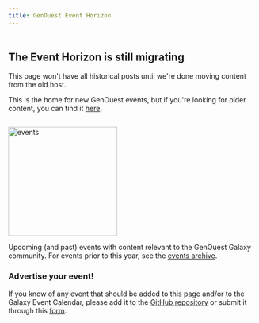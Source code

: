 ```yaml
---
title: GenOuest Event Horizon
---
```


<div class="alert alert-warning trim-p" style="padding-top: 5px; padding-bottom: 15px">

## The Event Horizon is still migrating

This page won't have all historical posts until we're done moving content from the old host.

This is the home for new GenOuest events, but if you're looking for older content, you can find it [here](https://usegalaxy-eu.github.io/genouest/events).

</div>

<img class="img-fluid float-right" src="/images/undraw-illustrations/events.svg" style="width:220px;" alt="events" />

Upcoming (and past) events with content relevant to the GenOuest Galaxy community. For events prior to this year, see the [events archive](/genouest/events/archive/).

### Advertise your event!

If you know of any event that should be added to this page and/or to the Galaxy
Event Calendar, please add it to the [GitHub repository](https://github.com/galaxyproject/galaxy-hub) or submit it through this [form](https://docs.google.com/forms/d/e/1FAIpQLSfhuvJ8koTrqUwU27BB269KRCIVutBDN7DrwUBd7WVTmFOB2w/viewform).

